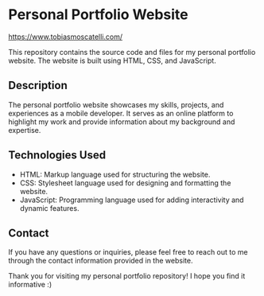 # Personal Portfolio Website

https://www.tobiasmoscatelli.com/

This repository contains the source code and files for my personal portfolio website. The website is built using HTML, CSS, and JavaScript.

## Description

The personal portfolio website showcases my skills, projects, and experiences as a mobile developer. It serves as an online platform to highlight my work and provide information about my background and expertise.

## Technologies Used

- HTML: Markup language used for structuring the website.
- CSS: Stylesheet language used for designing and formatting the website.
- JavaScript: Programming language used for adding interactivity and dynamic features.

## Contact

If you have any questions or inquiries, please feel free to reach out to me through the contact information provided in the website.

Thank you for visiting my personal portfolio repository! I hope you find it informative :)
